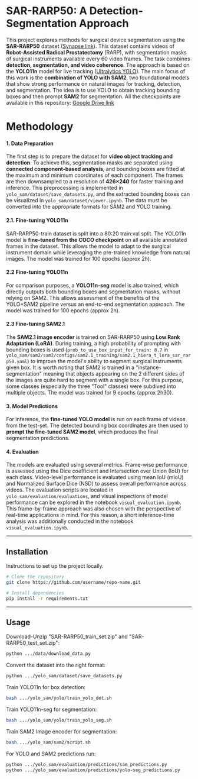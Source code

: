 # SAR-RARP50: A Detection-Segmentation Approach

This project explores methods for surgical device segmentation using the **SAR-RARP50** dataset ([Synapse link](https://www.synapse.org/Synapse:syn27618412/wiki/617968)). This dataset contains videos of **Robot-Assisted Radical Prostatectomy** (RARP), with segmentation masks of surgical instruments available every 60 video frames. The task combines **detection, segmentation, and video coherence**.
The approach is based on the **YOLO11n** model for live tracking ([Ultralytics YOLO](https://github.com/ultralytics/ultralytics)). The main focus of this work is the **combination of YOLO with SAM2**, two foundational models that show strong performance on natural images for tracking, detection, and segmentation. The idea is to use YOLO to obtain tracking bounding boxes and then prompt **SAM2** for segmentation.
All the checkpoints are available in this repository: [Google Drive link]((https://drive.google.com/drive/folders/1tpXC1PhkBDdYjXW6sGeS4Ko2BhKJqITl?usp=sharing))


# Methodology


#### 1. Data Preparation
The first step is to prepare the dataset for **video object tracking and detection**. To achieve this, segmentation masks are separated using **connected component-based analysis**, and bounding boxes are fitted at the maximum and minimum coordinates of each component. The frames are then downsampled to a resolution of **426×240** for faster training and inference. This preprocessing is implemented in `yolo_sam/dataset/save_datasets.py`, and the extracted bounding boxes can be visualized in `yolo_sam/dataset/viewer.ipynb`. The data must be converted into the appropriate formats for SAM2 and YOLO training. 

#### 2.1. Fine-tuning YOLO11n
SAR-RARP50-train dataset is split into a 80:20 train:val split. The YOLO11n model is **fine-tuned from the COCO checkpoint** on all available annotated frames in the dataset. This allows the model to adapt to the surgical instrument domain while leveraging the pre-trained knowledge from natural images. The model was trained for 100 epochs (approx 2h).

#### 2.2 Fine-tuning YOLO11n
For comparison purposes, a **YOLO11n-seg** model is also trained, which directly outputs both bounding boxes and segmentation masks, without relying on SAM2. This allows assessment of the benefits of the YOLO+SAM2 pipeline versus an end-to-end segmentation approach. The model was trained for 100 epochs (approx 2h).

#### 2.3 Fine-tuning SAM2.1
The **SAM2.1 image encoder** is trained on SAR-RARP50 using **Low Rank Adaptation (LoRA)**. During training, a high probability of prompting with bounding boxes is used (`prob_to_use_box_input_for_train: 0.7` in `yolo_sam/sam2/sam2/configs/sam2.1_training/sam2.1_hiera_t_lora_sar_rarp50.yaml`) to improve the model's ability to segment surgical instruments given box. It is worth noting that SAM2 is trained in a "instance-segmentation" meaning that objects appearing on the 2 different sides of the images are quite hard to segment with a single box. For this purpose, some classes (especially the three "Tool" classes) were subdived into multiple objects. The model was trained for 9 epochs (approx 2h30).

#### 3. Model Predictions
For inference, the **fine-tuned YOLO model** is run on each frame of videos from the test-set. The detected bounding box coordinates are then used to **prompt the fine-tuned SAM2 model**, which produces the final segmentation predictions.  

#### 4. Evaluation
The models are evaluated using several metrics. Frame-wise performance is assessed using the Dice coefficient and Intersection over Union (IoU) for each class. Video-level performance is evaluated using mean IoU (mIoU) and Normalized Surface Dice (NSD) to assess overall performance across videos. The evaluation scripts are located in `yolo_sam/evaluation/evaluations`, and visual inspections of model performance can be explored in the notebook `visual_evaluation.ipynb`.  
This frame-by-frame approach was also chosen with the perspective of real-time applications in mind. For this reason, a short inference-time analysis was additionally conducted in the notebook `visual_evaluation.ipynb`.

---

## Installation
Instructions to set up the project locally.

```bash
# Clone the repository
git clone https://github.com/username/repo-name.git

# Install dependencies
pip install -r requirements.txt
```

---
## Usage

Download-Unzip "SAR-RARP50_train_set.zip" and "SAR-RARP50_test_set.zip":
```bash
python .../data/download_data.py
```

Convert the dataset into the right format:
```bash
python .../yolo_sam/dataset/save_datasets.py
```

Train YOLO11n for box detection:
```bash
bash .../yolo_sam/yolo/train_yolo_det.sh
```

Train YOLO11n-seg for segmentation:
```bash
bash .../yolo_sam/yolo/train_yolo_seg.sh
```

Train SAM2 Image encoder for segmentation:
```bash
bash .../yolo_sam/sam2/script.sh
```

For YOLO and SAM2 predictions run:
```bash
python .../yolo_sam/evaluation/predictions/sam_predictions.py
python .../yolo_sam/evaluation/predictions/yolo-seg_predictions.py
```

